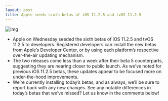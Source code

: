 ```yaml
---
layout: post
title: Apple seeds sixth betas of iOS 11.2.5 and tvOS 11.2.5
---
```

![img](http://media.idownloadblog.com/wp-content/uploads/2017/08/ios-11-watchos-4-macos-beta.jpg)
* Apple on Wednesday seeded the sixth betas of iOS 11.2.5 and tvOS 11.2.5 to developers. Registered developers can install the new betas from Apple’s Developer Center, or by using each platform’s respective over-the-air updating mechanism.
* The two releases come less than a week after their beta 5 counterparts, suggesting they are nearing closer to public launch. As we’ve noted for previous iOS 11.2.5 betas, these updates appear to be focused more on under-the-hood improvements.
* We’re currently installing today’s betas, and as always, we’ll be sure to report back with any new changes. See any notable differences in today’s betas that we’ve missed? Let us know in the comments below!

